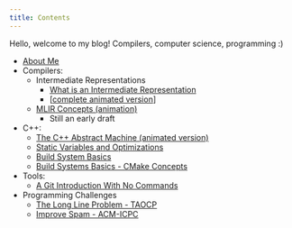```yaml
---
title: Contents
---
```


Hello, welcome to my blog! Compilers, computer science, programming :)

* [About Me](about_me)
* Compilers:
  * Intermediate Representations
    * [What is an Intermediate Representation](compilers/llvm_ir_p1)
    * \[[complete animated version](compilers/llvm_ir_animation/llvm_ir.html)\]
  * [MLIR Concepts (animation)](compilers/mlir_animation)
    * Still an early draft
* C++:
  * [The C++ Abstract Machine (animated version)](cpp/abstract_machine)
  * [Static Variables and Optimizations](cpp/static_var)
  * [Build System Basics](cpp/build_systems1)
  * [Build Systems Basics - CMake Concepts](cpp/build_systems2)
* Tools:
  * [A Git Introduction With No Commands](tools/git_intro)
* Programming Challenges
  * [The Long Line Problem - TAOCP](programming_challenges/long_line)
  * [Improve Spam - ACM-ICPC](programming_challenges/improve_spam)
